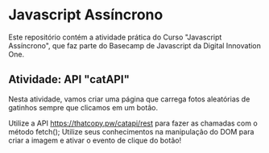 # Javascript Assíncrono

Este repositório contém a atividade prática do Curso "Javascript Assíncrono", que faz parte do Basecamp de Javascript da Digital Innovation One.

## Atividade: API "catAPI"
Nesta atividade, vamos criar uma página que carrega fotos aleatórias de gatinhos sempre que clicamos em um botão.

Utilize a API https://thatcopy.pw/catapi/rest para fazer as chamadas com o método fetch();
Utilize seus conhecimentos na manipulação do DOM para criar a imagem e ativar o evento de clique do botão!


